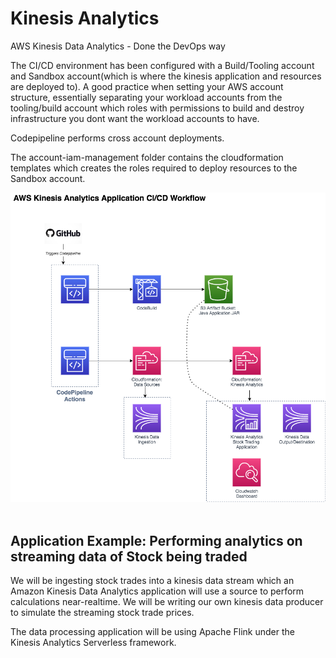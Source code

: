 # Kinesis Analytics
AWS Kinesis Data Analytics - Done the DevOps way

The CI/CD environment has been configured with a Build/Tooling account and Sandbox account(which is where the kinesis application and resources are deployed to). A good practice when setting your AWS account structure, essentially separating your workload accounts from the tooling/build account which roles with permissions to build and destroy infrastructure you dont want the workload accounts to have. 

Codepipeline performs cross account deployments. 

The account-iam-management folder contains the cloudformation templates which creates the roles required to deploy resources to the Sandbox account. 

<center><img src="KinesisAnalytics-CICD.png" /></center><br/>

## Application Example: Performing analytics on streaming data of Stock being traded
We will be ingesting stock trades into a kinesis data stream which an Amazon Kinesis Data Analytics application will use a source to perform calculations near-realtime.  We will be writing our own kinesis data producer to simulate the streaming stock trade prices.

The data processing application will be using Apache Flink under the Kinesis Analytics Serverless framework.

